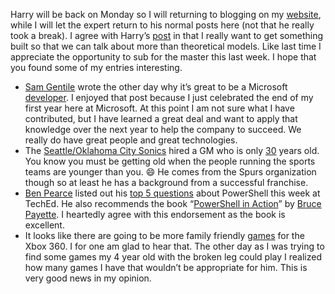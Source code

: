 Harry will be back on Monday so I will returning to blogging on my
[website](http://halfmybrain.spaces.live.com/), while I will let the
expert return to his normal posts here (not that he really took a
break). I agree with Harry’s
[post](http://devhawk.net/2007/06/08/teched-2007-heading-home/) in
that I really want to get something built so that we can talk about more
than theoretical models. Like last time I appreciate the opportunity to
sub for the master this last week. I hope that you found some of my
entries interesting.

-   [Sam Gentile](http://codebetter.com/) wrote the other day why it’s
    great to be a Microsoft
    [developer](http://codebetter.com/blogs/sam.gentile/archive/2007/06/07/what-s-great-about-being-a-microsoft-developer.aspx).
    I enjoyed that post because I just celebrated the end of my first
    year here at Microsoft. At this point I am not sure what I have
    contributed, but I have learned a great deal and want to apply that
    knowledge over the next year to help the company to succeed. We
    really do have great people and great technologies.
-   The [Seattle/Oklahoma City Sonics](http://www.nba.com/sonics/) hired
    a GM who is only
    [30](http://www.nba.com/sonics/news/presti070607.html) years old.
    You know you must be getting old when the people running the sports
    teams are younger than you.
    :smile:
    He comes from the Spurs organization though so at least he has a
    background from a successful franchise.
-   [Ben Pearce](http://209.34.241.68/benp/about.aspx) listed out his
    [top 5
    questions](http://209.34.241.68/benp/archive/2007/06/07/tech-ed-2007-top-5-powershell-questions.aspx)
    about PowerShell this week at TechEd. He also recommends the book
    “[PowerShell in
    Action](http://www.amazon.com/Windows-PowerShell-Action-Bruce-Payette/dp/1932394907/ref=pd_bbs_sr_1/105-0291088-6669211?ie=UTF8&s=books&qid=1181320712&sr=8-1)”
    by [Bruce
    Payette](http://www.amazon.com/gp/pdp/profile/A24OUCYOSFCKB8/ref=cm_blog_pdp/105-0291088-6669211).
    I heartedly agree with this endorsement as the book is excellent.
-   It looks like there are going to be more family friendly
    [games](http://www.bloomberg.com/apps/news?pid=20601204&sid=an_wjSge1RpQ&refer=technology)
    for the Xbox 360. I for one am glad to hear that. The other day as I
    was trying to find some games my 4 year old with the broken leg
    could play I realized how many games I have that wouldn’t be
    appropriate for him. This is very good news in my opinion.


